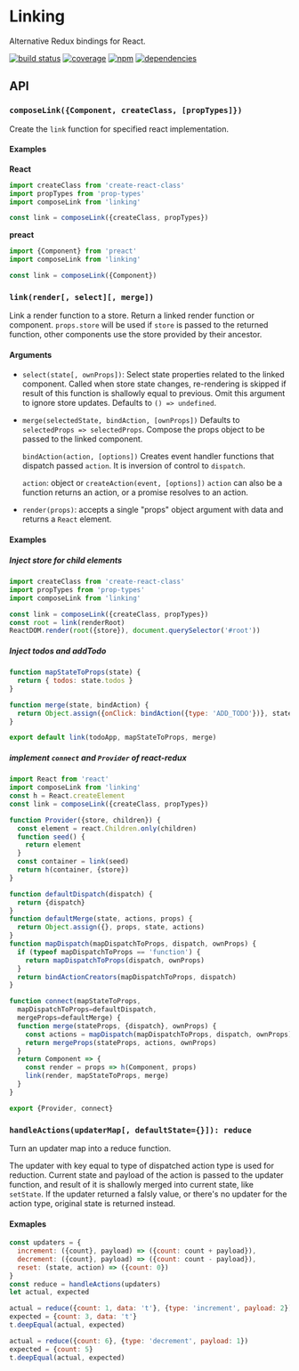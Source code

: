 # Linking

Alternative Redux bindings for React.

[![build status](https://travis-ci.org/dk00/linking.svg)](https://travis-ci.org/dk00/linking)
[![coverage](https://codecov.io/gh/dk00/linking/branch/master/graph/badge.svg)](https://codecov.io/gh/dk00/linking)
[![npm](https://img.shields.io/npm/v/linking.svg)](https://www.npmjs.com/package/linking)
[![dependencies](https://david-dm.org/dk00/linking/status.svg)](https://david-dm.org/dk00/linking)

## API

### `composeLink({Component, createClass, [propTypes]})`

Create the `link` function for specified react implementation.

#### Examples

**React**

```js
import createClass from 'create-react-class'
import propTypes from 'prop-types'
import composeLink from 'linking'

const link = composeLink({createClass, propTypes})
```

**preact**

```js
import {Component} from 'preact'
import composeLink from 'linking'

const link = composeLink({Component})
```

### `link(render[, select][, merge])`

Link a render function to a store. Return a linked render function or component.
`props.store` will be used if `store` is passed to the returned function, other components use the store provided by their ancestor.

#### Arguments

- `select(state[, ownProps])`: Select state properties related to the linked component.
  Called when store state changes, re-rendering is skipped if result of this function is shallowly equal to previous.
  Omit this argument to ignore store updates.
  Defaults to `() => undefined`.

- `merge(selectedState, bindAction, [ownProps])`
  Defaults to `selectedProps => selectedProps`.
  Compose the props object to be passed to the linked component.

  `bindAction(action, [options])`
  Creates event handler functions that dispatch passed `action`. It is inversion of control to `dispatch`.

  `action`: object or `createAction(event, [options])`
  `action` can also be a function returns an action, or a promise resolves to an action.

- `render(props)`: accepts a single "props" object argument with data and returns a `React` element.

#### Examples

##### Inject store for child elements

```js
import createClass from 'create-react-class'
import propTypes from 'prop-types'
import composeLink from 'linking'

const link = composeLink({createClass, propTypes})
const root = link(renderRoot)
ReactDOM.render(root({store}), document.querySelector('#root'))
```

##### Inject todos and addTodo

```js
function mapStateToProps(state) {
  return { todos: state.todos }
}

function merge(state, bindAction) {
  return Object.assign({onClick: bindAction({type: 'ADD_TODO'})}, state)
}

export default link(todoApp, mapStateToProps, merge)
```

##### implement `connect` and `Provider` of react-redux

```js
import React from 'react'
import composeLink from 'linking'
const h = React.createElement
const link = composeLink({createClass, propTypes})

function Provider({store, children}) {
  const element = react.Children.only(children)
  function seed() {
    return element
  }
  const container = link(seed)
  return h(container, {store})
}

function defaultDispatch(dispatch) {
  return {dispatch}
}
function defaultMerge(state, actions, props) {
  return Object.assign({}, props, state, actions)
}
function mapDispatch(mapDispatchToProps, dispatch, ownProps) {
  if (typeof mapDispatchToProps == 'function') {
    return mapDispatchToProps(dispatch, ownProps)
  }
  return bindActionCreators(mapDispatchToProps, dispatch)
}

function connect(mapStateToProps,
  mapDispatchToProps=defaultDispatch,
  mergeProps=defaultMerge) {
  function merge(stateProps, {dispatch}, ownProps) {
    const actions = mapDispatch(mapDispatchToProps, dispatch, ownProps)
    return mergeProps(stateProps, actions, ownProps)
  }
  return Component => {
    const render = props => h(Component, props)
    link(render, mapStateToProps, merge)
  }
}

export {Provider, connect}
```

### `handleActions(updaterMap[, defaultState={}]): reduce`

Turn an updater map into a reduce function.

The updater with key equal to type of dispatched action type is used for reduction.
Current state and payload of the action is passed to the updater function, and result of it is shallowly merged into current state, like `setState`.
If the updater returned a falsly value, or there's no updater for the action type, original state is returned instead.

#### Exmaples

```js
const updaters = {
  increment: ({count}, payload) => ({count: count + payload}),
  decrement: ({count}, payload) => ({count: count - payload}),
  reset: (state, action) => ({count: 0})
}
const reduce = handleActions(updaters)
let actual, expected

actual = reduce({count: 1, data: 't'}, {type: 'increment', payload: 2})
expected = {count: 3, data: 't'}
t.deepEqual(actual, expected)

actual = reduce({count: 6}, {type: 'decrement', payload: 1})
expected = {count: 5}
t.deepEqual(actual, expected)
```

